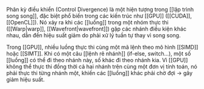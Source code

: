 Phân kỳ điều khiển (Control Divergence) là một hiện tượng trong [[lập trình song song]], đặc biệt phổ biến trong các kiến trúc như [[GPU]] ([[CUDA]], [[OpenCL]]). Nó xảy ra khi các [[luồng]] trong một nhóm thực thi ([[Warp|warp]], [[Wavefront|wavefront]]) gặp các nhánh điều kiện khác nhau, dẫn đến hiệu suất giảm do phải xử lý tuần tự thay vì song song.

Trong [[GPU]], nhiều luồng thực thi cùng một mã lệnh theo mô hình [[SIMD]] hoặc [[SIMT]]. Khi có một câu [[lệnh rẽ nhánh]] (if-else, switch...), một số [[luồng]] có thể đi theo nhánh này, số khác đi theo nhánh kia. Vì [[GPU]] không thể thực thi đồng thời cả hai nhánh trên cùng một đơn vị tính toán, nó phải thực thi từng nhánh một, khiến các [[luồng]] khác phải chờ đợi → gây giảm hiệu suất.